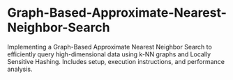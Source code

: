 # Graph-Based-Approximate-Nearest-Neighbor-Search
Implementing a Graph-Based Approximate Nearest Neighbor Search to efficiently query high-dimensional data using k-NN graphs and Locally Sensitive Hashing. Includes setup, execution instructions, and performance analysis.
